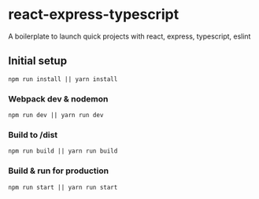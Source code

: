 # react-express-typescript
A boilerplate to launch quick projects with react, express, typescript, eslint

## Initial setup
```
npm run install || yarn install
```

### Webpack dev & nodemon
```
npm run dev || yarn run dev
```

### Build to /dist
```
npm run build || yarn run build
```

### Build & run for production
```
npm run start || yarn run start
```

